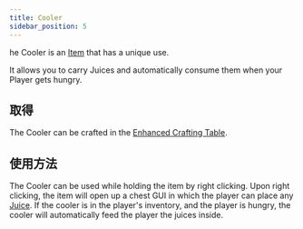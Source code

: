 ```yaml
---
title: Cooler
sidebar_position: 5
---
```


he Cooler is an [Item](Items.md) that has a unique use.

It allows you to carry Juices and automatically consume them when your Player gets hungry.

## 取得

The Cooler can be crafted in the [Enhanced Crafting Table](../Basic-Machines/Enhanced-Crafting-Table.md).

## 使用方法

The Cooler can be used while holding the item by right clicking. Upon right clicking, the item will open up a chest GUI in which the player can place any [Juice](../Food/Juices.md). If the cooler is in the player's inventory, and the player is hungry, the cooler will automatically feed the player the juices inside.
